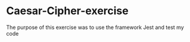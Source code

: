 # Caesar-Cipher-exercise
The purpose of this exercise was to use the framework Jest and test my code
